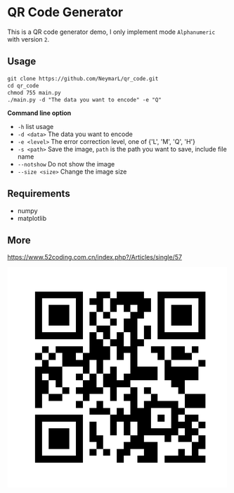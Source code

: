 # QR Code Generator

This is a QR code generator demo, I only implement mode `Alphanumeric` with version `2`.

## Usage

```
git clone https://github.com/NeymarL/qr_code.git
cd qr_code
chmod 755 main.py
./main.py -d "The data you want to encode" -e "Q"
```

**Command line option**

* `-h` list usage
* `-d <data>` The data you want to encode
* `-e <level>` The error correction level, one of {'L', 'M', 'Q', 'H'}
* `-s <path>` Save the image, `path` is the path you want to save, include file name
* `--notshow` Do not show the image
* `--size <size>` Change the image size

## Requirements

* numpy
* matplotlib

## More

https://www.52coding.com.cn/index.php?/Articles/single/57

![My Website](QR_CODE.png)

